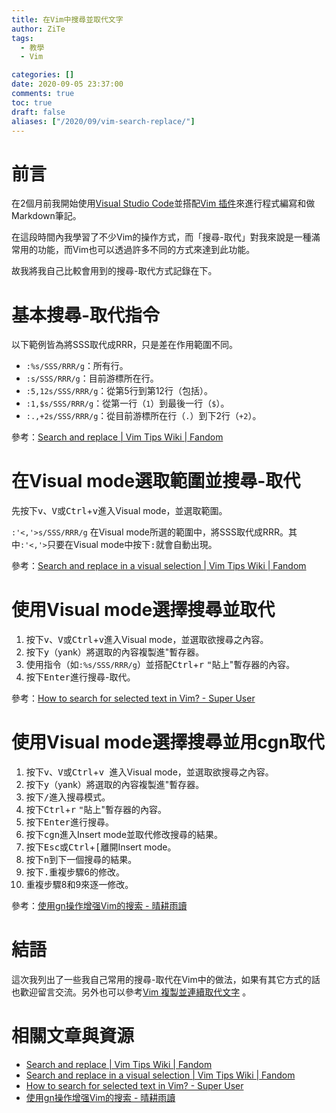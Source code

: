 ```yaml
---
title: 在Vim中搜尋並取代文字
author: ZiTe
tags:
  - 教學
  - Vim

categories: []
date: 2020-09-05 23:37:00
comments: true
toc: true
draft: false
aliases: ["/2020/09/vim-search-replace/"]
---
```

# 前言

在2個月前我開始使用[Visual Studio Code](https://code.visualstudio.com/)並搭配[Vim 插件](https://marketplace.visualstudio.com/items?itemName=vscodevim.vim)來進行程式編寫和做Markdown筆記。

在這段時間內我學習了不少Vim的操作方式，而「搜尋-取代」對我來說是一種滿常用的功能，而Vim也可以透過許多不同的方式來達到此功能。

故我將我自己比較會用到的搜尋-取代方式記錄在下。

<!--more-->

# 基本搜尋-取代指令

以下範例皆為將SSS取代成RRR，只是差在作用範圍不同。

* `:%s/SSS/RRR/g`：所有行。
* `:s/SSS/RRR/g`：目前游標所在行。
* `:5,12s/SSS/RRR/g`：從第5行到第12行（包括）。
* `:1,$s/SSS/RRR/g`：從第一行（`1`）到最後一行（`$`）。
* `:.,+2s/SSS/RRR/g`：從目前游標所在行（`.`）到下2行（`+2`）。

參考：[Search and replace | Vim Tips Wiki | Fandom](https://vim.fandom.com/wiki/Search_and_replace)

# 在Visual mode選取範圍並搜尋-取代

先按下<kbd>v</kbd>、<kbd>V</kbd>或<kbd>Ctrl</kbd>+<kbd>v</kbd>進入Visual mode，並選取範圍。

`:'<,'>s/SSS/RRR/g`
在Visual mode所選的範圍中，將SSS取代成RRR。其中`:'<,'>`只要在Visual mode中按下<kbd>:</kbd>就會自動出現。

參考：[Search and replace in a visual selection | Vim Tips Wiki | Fandom](https://vim.fandom.com/wiki/Search_and_replace_in_a_visual_selection)

# 使用Visual mode選擇搜尋並取代
1. 按下<kbd>v</kbd>、<kbd>V</kbd>或<kbd>Ctrl</kbd>+<kbd>v</kbd>進入Visual mode，並選取欲搜尋之內容。
2. 按下<kbd>y</kbd>（yank）將選取的內容複製進"暫存器。
3. 使用指令（如`:%s/SSS/RRR/g`）並搭配<kbd>Ctrl</kbd>+<kbd>r</kbd> <kbd>"</kbd>貼上"暫存器的內容。
4. 按下<kbd>Enter</kbd>進行搜尋-取代。

參考：[How to search for selected text in Vim? - Super User](https://superuser.com/questions/41378/how-to-search-for-selected-text-in-vim)

# 使用Visual mode選擇搜尋並用cgn取代

1. 按下<kbd>v</kbd>、<kbd>V</kbd>或<kbd>Ctrl</kbd>+<kbd>v </kbd>進入Visual mode，並選取欲搜尋之內容。
2. 按下<kbd>y</kbd>（yank）將選取的內容複製進"暫存器。
3. 按下<kbd>/</kbd>進入搜尋模式。
4. 按下<kbd>Ctrl</kbd>+<kbd>r</kbd> <kbd>"</kbd>貼上"暫存器的內容。
5. 按下<kbd>Enter</kbd>進行搜尋。
6. 按下<kbd>c</kbd><kbd>g</kbd><kbd>n</kbd>進入Insert mode並取代修改搜尋的結果。
7. 按下<kbd>Esc</kbd>或<kbd>Ctrl</kbd>+<kbd>[</kbd>離開Insert mode。
8. 按下<kbd>n</kbd>到下一個搜尋的結果。
9. 按下<kbd>.</kbd>重複步驟6的修改。
10. 重複步驟8和9來逐一修改。

參考：[使用gn操作增强Vim的搜索 - 晴耕雨讀](http://0x3f.org/post/enhance-search-with-gn-in-vim/)

# 結語

這次我列出了一些我自己常用的搜尋-取代在Vim中的做法，如果有其它方式的話也歡迎留言交流。另外也可以參考[Vim 複製並連續取代文字](/posts/vim-con-replace/) 。

# 相關文章與資源

* [Search and replace | Vim Tips Wiki | Fandom](https://vim.fandom.com/wiki/Search_and_replace)
* [Search and replace in a visual selection | Vim Tips Wiki | Fandom](https://vim.fandom.com/wiki/Search_and_replace_in_a_visual_selection)
* [How to search for selected text in Vim? - Super User](https://superuser.com/questions/41378/how-to-search-for-selected-text-in-vim)
* [使用gn操作增强Vim的搜索 - 晴耕雨讀](http://0x3f.org/post/enhance-search-with-gn-in-vim/)
